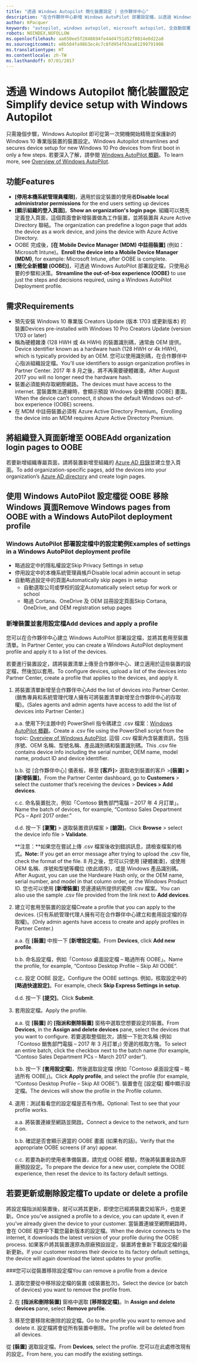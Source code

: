 ```yaml
---
title: "透過 Windows Autopilot 簡化裝置設定 | 合作夥伴中心"
description: "在合作夥伴中心新增 Windows AutoPilot 部署設定檔，以透過 Windows Autopilot 簡化裝置設定"
author: KPacquer
keywords: "autopilot, windows autopilot, microsoft autopilot, 全自動部署, oobe, 登入畫面"
robots: NOINDEX,NOFOLLOW
ms.openlocfilehash: aa650ee5f2848694fe44d4751d52f8014e0d22a8
ms.sourcegitcommit: e8b504fa98b3ec4c7c8fd954f63ea81299791906
ms.translationtype: HT
ms.contentlocale: zh-TW
ms.lasthandoff: 07/01/2017
---
```

# <a name="simplify-device-setup-with-windows-autopilot"></a><span data-ttu-id="4c4a4-104">透過 Windows Autopilot 簡化裝置設定</span><span class="sxs-lookup"><span data-stu-id="4c4a4-104">Simplify device setup with Windows Autopilot</span></span> 

<span data-ttu-id="4c4a4-105">只需幾個步驟，Windows Autopilot 即可從第一次開機開始精簡並保護新的 Windows 10 專業版裝置的裝置設定。</span><span class="sxs-lookup"><span data-stu-id="4c4a4-105">Windows Autopilot streamlines and secures device setup for new Windows 10 Pro devices from first boot in only a few steps.</span></span> <span data-ttu-id="4c4a4-106">若要深入了解，請參閱 [Windows AutoPilot 概觀](https://docs.microsoft.com/windows/deployment/windows-10-auto-pilot)。</span><span class="sxs-lookup"><span data-stu-id="4c4a4-106">To learn more, see [Overview of Windows AutoPilot](https://docs.microsoft.com/windows/deployment/windows-10-auto-pilot).</span></span>

## <a name="features"></a><span data-ttu-id="4c4a4-107">功能</span><span class="sxs-lookup"><span data-stu-id="4c4a4-107">Features</span></span>

*  <span data-ttu-id="4c4a4-108">**\[停用本機系統管理員權限\]**，適用於設定裝置的使用者</span><span class="sxs-lookup"><span data-stu-id="4c4a4-108">**Disable local administrator permissions** for the end users setting up devices</span></span>
*  <span data-ttu-id="4c4a4-109">**\[顯示組織的登入頁面\]**。</span><span class="sxs-lookup"><span data-stu-id="4c4a4-109">**Show an organization's login page**.</span></span> <span data-ttu-id="4c4a4-110">組織可以預先定義登入頁面，這個頁面會新增裝置做為工作裝置，並將裝置與 Azure Active Directory 聯結。</span><span class="sxs-lookup"><span data-stu-id="4c4a4-110">The organization can predefine a logon page that adds the device as a work device, and joins the device with Azure Active Directory.</span></span>
*  <span data-ttu-id="4c4a4-111">OOBE 完成後，**\[在 Mobile Device Manager (MDM) 中註冊裝置\]** (例如：Microsoft Intune)。</span><span class="sxs-lookup"><span data-stu-id="4c4a4-111">**Enroll the device into a Mobile Device Manager (MDM)**, for example: Microsoft Intune, after OOBE is complete.</span></span>
*  <span data-ttu-id="4c4a4-112">**\[簡化全新體驗 (OOBE)\]**，可透過 Windows AutoPilot 部署設定檔，只使用必要的步驟和決策。</span><span class="sxs-lookup"><span data-stu-id="4c4a4-112">**Streamline the out-of-box experience (OOBE)** to use just the steps and decisions required, using a Windows AutoPilot Deployment profile.</span></span> 

## <a name="requirements"></a><span data-ttu-id="4c4a4-113">需求</span><span class="sxs-lookup"><span data-stu-id="4c4a4-113">Requirements</span></span>

*  <span data-ttu-id="4c4a4-114">預先安裝 Windows 10 專業版 Creators Update (版本 1703 或更新版本) 的裝置</span><span class="sxs-lookup"><span data-stu-id="4c4a4-114">Devices pre-installed with Windows 10 Pro Creators Update (version 1703 or later)</span></span>
*  <span data-ttu-id="4c4a4-115">稱為硬體雜湊 (128 HWH 或 4k HWH) 的裝置識別碼，通常由 OEM 提供。</span><span class="sxs-lookup"><span data-stu-id="4c4a4-115">Device identifier known as a hardware hash (128 HWH or 4k HWH), which is typically provided by an OEM.</span></span> <span data-ttu-id="4c4a4-116">您可以使用識別碼，在合作夥伴中心指派組織設定檔。</span><span class="sxs-lookup"><span data-stu-id="4c4a4-116">You'll use identifiers to assign organization profiles in Partner Center.</span></span> <span data-ttu-id="4c4a4-117">2017 年 8 月之後，將不再需要硬體雜湊。</span><span class="sxs-lookup"><span data-stu-id="4c4a4-117">After August 2017 you will no longer need the hardware hash.</span></span> 
*  <span data-ttu-id="4c4a4-118">裝置必須能夠存取網際網路。</span><span class="sxs-lookup"><span data-stu-id="4c4a4-118">The devices must have access to the internet.</span></span> <span data-ttu-id="4c4a4-119">當裝置無法連線時，會顯示預設 Windows 全新體驗 (OOBE) 畫面。</span><span class="sxs-lookup"><span data-stu-id="4c4a4-119">When the device can’t connect, it shows the default Windows out-of-box experience (OOBE) screens.</span></span>
*  <span data-ttu-id="4c4a4-120">在 MDM 中註冊裝置必須有 Azure Active Directory Premium。</span><span class="sxs-lookup"><span data-stu-id="4c4a4-120">Enrolling the device into an MDM requires Azure Active Directory Premium.</span></span>

## <a name="add-organization-login-pages-to-oobe"></a><span data-ttu-id="4c4a4-121">將組織登入頁面新增至 OOBE</span><span class="sxs-lookup"><span data-stu-id="4c4a4-121">Add organization login pages to OOBE</span></span>

<span data-ttu-id="4c4a4-122">若要新增組織專屬頁面，請將裝置新增至組織的 [Azure AD 目錄](https://go.microsoft.com/fwlink/?linkid=848958)並建立登入頁面。</span><span class="sxs-lookup"><span data-stu-id="4c4a4-122">To add organization-specific pages, add the devices into your organization’s [Azure AD directory](https://go.microsoft.com/fwlink/?linkid=848958) and create login pages.</span></span>


## <a name="remove-windows-pages-from-oobe-with-a-windows-autopilot-deployment-profile"></a><span data-ttu-id="4c4a4-123">使用 Windows AutoPilot 設定檔從 OOBE 移除 Windows 頁面</span><span class="sxs-lookup"><span data-stu-id="4c4a4-123">Remove Windows pages from OOBE with a Windows AutoPilot deployment profile</span></span>

### <a name="examples-of-settings-in-a-windows-autopilot-deployment-profile"></a><span data-ttu-id="4c4a4-124">Windows AutoPilot 部署設定檔中的設定範例</span><span class="sxs-lookup"><span data-stu-id="4c4a4-124">Examples of settings in a Windows AutoPilot deployment profile</span></span>
*  <span data-ttu-id="4c4a4-125">略過設定中的隱私權設定</span><span class="sxs-lookup"><span data-stu-id="4c4a4-125">Skip Privacy Settings in setup</span></span>
*  <span data-ttu-id="4c4a4-126">停用設定中的本機系統管理員帳戶</span><span class="sxs-lookup"><span data-stu-id="4c4a4-126">Disable local admin account in setup</span></span>
*  <span data-ttu-id="4c4a4-127">自動略過設定中的頁面</span><span class="sxs-lookup"><span data-stu-id="4c4a4-127">Automatically skip pages in setup</span></span>
   *  <span data-ttu-id="4c4a4-128">自動選取公司或學校的設定</span><span class="sxs-lookup"><span data-stu-id="4c4a4-128">Automatically select setup for work or school</span></span>
   *  <span data-ttu-id="4c4a4-129">略過 Cortana、OneDrive 及 OEM 註冊設定頁面</span><span class="sxs-lookup"><span data-stu-id="4c4a4-129">Skip Cortana, OneDrive, and OEM registration setup pages</span></span>

### <a name="add-devices-and-apply-a-profile"></a><span data-ttu-id="4c4a4-130">新增裝置並套用設定檔</span><span class="sxs-lookup"><span data-stu-id="4c4a4-130">Add devices and apply a profile</span></span>

<span data-ttu-id="4c4a4-131">您可以在合作夥伴中心建立 Windows AutoPilot 部署設定檔，並將其套用至裝置清單。</span><span class="sxs-lookup"><span data-stu-id="4c4a4-131">In Partner Center, you can create a Windows AutoPilot deployment profile and apply it to a list of the devices.</span></span>

<span data-ttu-id="4c4a4-132">若要進行裝置設定，請將裝置清單上傳至合作夥伴中心、建立適用於這些裝置的設定檔，然後加以套用。</span><span class="sxs-lookup"><span data-stu-id="4c4a4-132">To configure devices, upload a list of the devices into Partner Center, create a profile that applies to the devices, and apply it.</span></span>

1.  <span data-ttu-id="4c4a4-133">將裝置清單新增至合作夥伴中心</span><span class="sxs-lookup"><span data-stu-id="4c4a4-133">Add the list of devices into Partner Center.</span></span> <span data-ttu-id="4c4a4-134">(銷售專員和系統管理代理人擁有可將裝置清單新增至合作夥伴中心的存取權)。</span><span class="sxs-lookup"><span data-stu-id="4c4a4-134">(Sales agents and admin agents have access to add the list of devices into Partner Center.)</span></span>

    <span data-ttu-id="4c4a4-135">a.</span><span class="sxs-lookup"><span data-stu-id="4c4a4-135">a.</span></span>  <span data-ttu-id="4c4a4-136">使用下列主題中的 PowerShell 指令碼建立 .csv 檔案：[Windows AutoPilot 概觀](https://docs.microsoft.com/windows/deployment/windows-10-auto-pilot)。</span><span class="sxs-lookup"><span data-stu-id="4c4a4-136">Create a .csv file using the PowerShell script from the topic: [Overview of Windows AutoPilot](https://docs.microsoft.com/windows/deployment/windows-10-auto-pilot).</span></span> <span data-ttu-id="4c4a4-137">這個 .csv 檔案內含裝置資訊，包括序號、OEM 名稱、型號名稱、產品識別碼和裝置識別碼。</span><span class="sxs-lookup"><span data-stu-id="4c4a4-137">This .csv file contains device info including the serial number, OEM name, model name, product ID and device identifier.</span></span> 

    <span data-ttu-id="4c4a4-138">b.</span><span class="sxs-lookup"><span data-stu-id="4c4a4-138">b.</span></span>  <span data-ttu-id="4c4a4-139">從 [合作夥伴中心] 儀表板，移至 **\[客戶\]**> 選取收到裝置的客戶 >**\[裝置\] > \[新增裝置\]**。</span><span class="sxs-lookup"><span data-stu-id="4c4a4-139">From the Partner Center dashboard, go to **Customers** > select the customer that’s receiving the devices > **Devices > Add devices**.</span></span>

    <span data-ttu-id="4c4a4-140">c.</span><span class="sxs-lookup"><span data-stu-id="4c4a4-140">c.</span></span>  <span data-ttu-id="4c4a4-141">命名裝置批次，例如「Contoso 銷售部門電腦 – 2017 年 4 月訂單」。</span><span class="sxs-lookup"><span data-stu-id="4c4a4-141">Name the batch of devices, for example, “Contoso Sales Department PCs – April 2017 order.”</span></span> 

    <span data-ttu-id="4c4a4-142">d.</span><span class="sxs-lookup"><span data-stu-id="4c4a4-142">d.</span></span>  <span data-ttu-id="4c4a4-143">按一下 **\[瀏覽\]** > 選取裝置資訊檔案 > **\[驗證\]**。</span><span class="sxs-lookup"><span data-stu-id="4c4a4-143">Click **Browse** > select the device info file > **Validate**.</span></span>

    <span data-ttu-id="4c4a4-144">**注意：**如果您在嘗試上傳 .csv 檔案後收到錯誤訊息，請檢查檔案的格式。</span><span class="sxs-lookup"><span data-stu-id="4c4a4-144">**Note:** If you get an error message after trying to upload the .csv file, check the format of the file.</span></span> <span data-ttu-id="4c4a4-145">8 月之後，您可以只使用 [硬體雜湊]，或使用 OEM 名稱、序號和型號等欄位 (依此順序)，或是 Windows 產品識別碼。</span><span class="sxs-lookup"><span data-stu-id="4c4a4-145">After August, you can use the Hardware Hash only, or the OEM name, serial number, and model in that column order, or the Windows Product ID.</span></span> <span data-ttu-id="4c4a4-146">您也可以使用 **\[新增裝置\]** 旁邊連結所提供的範例 .csv 檔案。</span><span class="sxs-lookup"><span data-stu-id="4c4a4-146">You can also use the sample .csv file provided from the link next to **Add devices**.</span></span>

2.  <span data-ttu-id="4c4a4-147">建立可套用至裝置的設定檔</span><span class="sxs-lookup"><span data-stu-id="4c4a4-147">Create a profile that you can apply to the devices.</span></span> <span data-ttu-id="4c4a4-148">(只有系統管理代理人擁有可在合作夥伴中心建立和套用設定檔的存取權)。</span><span class="sxs-lookup"><span data-stu-id="4c4a4-148">(Only admin agents have access to create and apply profiles in Partner Center.)</span></span>

    <span data-ttu-id="4c4a4-149">a.</span><span class="sxs-lookup"><span data-stu-id="4c4a4-149">a.</span></span>  <span data-ttu-id="4c4a4-150">在 **\[裝置\]** 中按一下 **\[新增設定檔\]**。</span><span class="sxs-lookup"><span data-stu-id="4c4a4-150">From **Devices**, click **Add new profile**.</span></span>

    <span data-ttu-id="4c4a4-151">b.</span><span class="sxs-lookup"><span data-stu-id="4c4a4-151">b.</span></span>  <span data-ttu-id="4c4a4-152">命名設定檔，例如「Contoso 桌面設定檔 – 略過所有 OOBE」。</span><span class="sxs-lookup"><span data-stu-id="4c4a4-152">Name the profile, for example, “Contoso Desktop Profile – Skip All OOBE”.</span></span>

    <span data-ttu-id="4c4a4-153">c.</span><span class="sxs-lookup"><span data-stu-id="4c4a4-153">c.</span></span>  <span data-ttu-id="4c4a4-154">設定 OOBE 設定。</span><span class="sxs-lookup"><span data-stu-id="4c4a4-154">Configure the OOBE settings.</span></span> <span data-ttu-id="4c4a4-155">例如，核取設定中的 **\[略過快速設定\]**。</span><span class="sxs-lookup"><span data-stu-id="4c4a4-155">For example, check **Skip Express Settings in setup**.</span></span>

    <span data-ttu-id="4c4a4-156">d.</span><span class="sxs-lookup"><span data-stu-id="4c4a4-156">d.</span></span>  <span data-ttu-id="4c4a4-157">按一下 **\[提交\]**。</span><span class="sxs-lookup"><span data-stu-id="4c4a4-157">Click **Submit**.</span></span>

3.  <span data-ttu-id="4c4a4-158">套用設定檔。</span><span class="sxs-lookup"><span data-stu-id="4c4a4-158">Apply the profile.</span></span>

    <span data-ttu-id="4c4a4-159">a.</span><span class="sxs-lookup"><span data-stu-id="4c4a4-159">a.</span></span>  <span data-ttu-id="4c4a4-160">從 **\[裝置\]** 的 **\[指派和刪除裝置\]** 窗格中選取您想要設定的裝置。</span><span class="sxs-lookup"><span data-stu-id="4c4a4-160">From **Devices**, in the **Assign and delete devices** pane, select the devices that you want to configure.</span></span> <span data-ttu-id="4c4a4-161">若要選取整個批次，請按一下批次名稱 (例如「Contoso 銷售部門電腦 – 2017 年 3 月訂單」) 旁邊的核取方塊。</span><span class="sxs-lookup"><span data-stu-id="4c4a4-161">To select an entire batch, click the checkbox next to the batch name (for example, “Contoso Sales Department PCs – March 2017 order”).</span></span>

    <span data-ttu-id="4c4a4-162">b.</span><span class="sxs-lookup"><span data-stu-id="4c4a4-162">b.</span></span>  <span data-ttu-id="4c4a4-163">按一下 **\[套用設定檔\]**，然後選取設定檔 (例如「Contoso 桌面設定檔 – 略過所有 OOBE」)。</span><span class="sxs-lookup"><span data-stu-id="4c4a4-163">Click **Apply profile**, and select the profile (for example, “Contoso Desktop Profile – Skip All OOBE”).</span></span> <span data-ttu-id="4c4a4-164">裝置會在 [設定檔] 欄中顯示設定檔。</span><span class="sxs-lookup"><span data-stu-id="4c4a4-164">The devices will show the profile in the Profile column.</span></span>

4.  <span data-ttu-id="4c4a4-165">選用：測試看看您的設定檔是否有作用。</span><span class="sxs-lookup"><span data-stu-id="4c4a4-165">Optional: Test to see that your profile works.</span></span>

    <span data-ttu-id="4c4a4-166">a.</span><span class="sxs-lookup"><span data-stu-id="4c4a4-166">a.</span></span>  <span data-ttu-id="4c4a4-167">將裝置連線至網路並開啟。</span><span class="sxs-lookup"><span data-stu-id="4c4a4-167">Connect a device to the network, and turn it on.</span></span>

    <span data-ttu-id="4c4a4-168">b.</span><span class="sxs-lookup"><span data-stu-id="4c4a4-168">b.</span></span>  <span data-ttu-id="4c4a4-169">確認是否會顯示適當的 OOBE 畫面 (如果有的話)。</span><span class="sxs-lookup"><span data-stu-id="4c4a4-169">Verify that the appropriate OOBE screens (if any) appear.</span></span>

    <span data-ttu-id="4c4a4-170">c.</span><span class="sxs-lookup"><span data-stu-id="4c4a4-170">c.</span></span>  <span data-ttu-id="4c4a4-171">若要為新的使用者準備裝置，請完成 OOBE 體驗，然後將裝置重設為原廠預設設定。</span><span class="sxs-lookup"><span data-stu-id="4c4a4-171">To prepare the device for a new user, complete the OOBE experience, then reset the device to its factory default settings.</span></span>


## <a name="to-update-or-delete-a-profile"></a><span data-ttu-id="4c4a4-172">若要更新或刪除設定檔</span><span class="sxs-lookup"><span data-stu-id="4c4a4-172">To update or delete a profile</span></span> 

<span data-ttu-id="4c4a4-173">將設定檔指派給裝置後，就可以將其更新，即使您已經將裝置交給客戶，也能更新。</span><span class="sxs-lookup"><span data-stu-id="4c4a4-173">Once you’ve assigned a profile to a device, you can update it, even if you’ve already given the device to your customer.</span></span> <span data-ttu-id="4c4a4-174">當裝置連線至網際網路時，會在 OOBE 程序中下載您最新版本的設定檔。</span><span class="sxs-lookup"><span data-stu-id="4c4a4-174">When the device connects to the internet, it downloads the latest version of your profile during the OOBE process.</span></span> <span data-ttu-id="4c4a4-175">如果客戶將其裝置還原為原廠預設設定，裝置將會重新下載設定檔的最新更新。</span><span class="sxs-lookup"><span data-stu-id="4c4a4-175">If your customer restores their device to its factory default settings, the device will again download the latest updates to your profile.</span></span> 

###<a name="you-can-remove-a-profile-from-a-device"></a><span data-ttu-id="4c4a4-176">您可以從裝置移除設定檔</span><span class="sxs-lookup"><span data-stu-id="4c4a4-176">You can remove a profile from a device</span></span>
1. <span data-ttu-id="4c4a4-177">選取您要從中移除設定檔的裝置 (或裝置批次)。</span><span class="sxs-lookup"><span data-stu-id="4c4a4-177">Select the device (or batch of devices) you want to remove the profile from.</span></span> 

2. <span data-ttu-id="4c4a4-178">在 **\[指派和刪除裝置\]** 窗格中選取 **\[移除設定檔\]**。</span><span class="sxs-lookup"><span data-stu-id="4c4a4-178">In **Assign and delete devices** pane, select **Remove profile**.</span></span>

3. <span data-ttu-id="4c4a4-179">移至您要移除和刪除的設定檔。</span><span class="sxs-lookup"><span data-stu-id="4c4a4-179">Go to the profile you want to remove and delete it.</span></span> <span data-ttu-id="4c4a4-180">設定檔將會從所有裝置中刪除。</span><span class="sxs-lookup"><span data-stu-id="4c4a4-180">The profile will be deleted from all devices.</span></span>

<span data-ttu-id="4c4a4-181">從 **\[裝置\]** 選取設定檔。</span><span class="sxs-lookup"><span data-stu-id="4c4a4-181">From **Devices**, select the profile.</span></span> <span data-ttu-id="4c4a4-182">您可以在此處修改現有的設定。</span><span class="sxs-lookup"><span data-stu-id="4c4a4-182">From here, you can modify the existing settings.</span></span>
